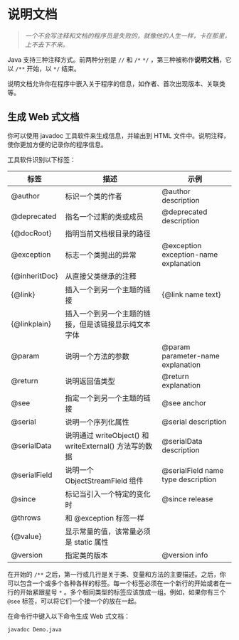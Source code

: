 # 说明文档

> _一个不会写注释和文档的程序员是失败的，就像他的人生一样，卡在那里，上不去下不来。_

Java 支持三种注释方式。前两种分别是 `//` 和 `/*` `*/` ，第三种被称作**说明文档**，它以 `/**` 开始，以 `*/` 结束。

说明文档允许你在程序中嵌入关于程序的信息，如作者、首次出现版本、关联类等。

## 生成 Web 式文档

你可以使用 javadoc 工具软件来生成信息，并输出到 HTML 文件中。说明注释，使你更加方便的记录你的程序信息。

工具软件识别以下标签：

| 标签           | 描述                                                   | 示例                                  |
| -------------- | ------------------------------------------------------ | ------------------------------------- |
| @author        | 标识一个类的作者                                       | @author description                   |
| @deprecated    | 指名一个过期的类或成员                                 | @deprecated description               |
| \{@docRoot}    | 指明当前文档根目录的路径                               |                                       |
| @exception     | 标志一个类抛出的异常                                   | @exception exception-name explanation |
| \{@inheritDoc} | 从直接父类继承的注释                                   |                                       |
| \{@link}       | 插入一个到另一个主题的链接                             | {@link name text}                     |
| \{@linkplain}  | 插入一个到另一个主题的链接，但是该链接显示纯文本字体   |                                       |
| @param         | 说明一个方法的参数                                     | @param parameter-name explanation     |
| @return        | 说明返回值类型                                         | @return explanation                   |
| @see           | 指定一个到另一个主题的链接                             | @see anchor                           |
| @serial        | 说明一个序列化属性                                     | @serial description                   |
| @serialData    | 说明通过 writeObject() 和 writeExternal() 方法写的数据 | @serialData description               |
| @serialField   | 说明一个 ObjectStreamField 组件                        | @serialField name type description    |
| @since         | 标记当引入一个特定的变化时                             | @since release                        |
| @throws        | 和 @exception 标签一样                                 |                                       |
| \{@value}      | 显示常量的值，该常量必须是 static 属性                 |                                       |
| @version       | 指定类的版本                                           | @version info                         |

在开始的 `/**` 之后，第一行或几行是关于类、变量和方法的主要描述。之后，你可以包含一个或多个各种各样的标签。每一个标签必须在一个新行的开始或者在一行的开始紧跟星号 `*` 。多个相同类型的标签应该放成一组。例如，如果你有三个 `@see` 标签，可以将它们一个接一个的放在一起。

在命令行中键入以下命令生成 Web 式文档：

```txt
javadoc Demo.java
```
